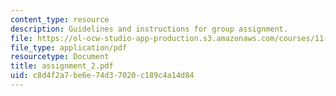 ```yaml
---
content_type: resource
description: Guidelines and instructions for group assignment.
file: https://ol-ocw-studio-app-production.s3.amazonaws.com/courses/11-946j-beijing-urban-design-studio-summer-2004/c8d4f2a7be6e74d37020c189c4a14d84_assignment_2.pdf
file_type: application/pdf
resourcetype: Document
title: assignment_2.pdf
uid: c8d4f2a7-be6e-74d3-7020-c189c4a14d84
---
```


